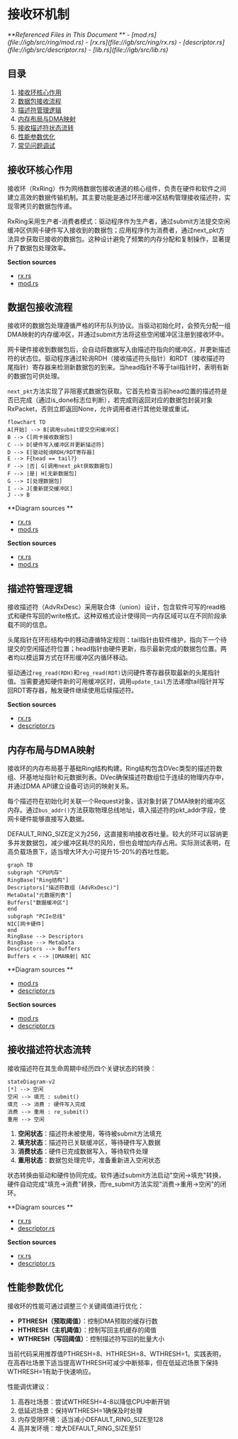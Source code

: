 # 接收环机制

<cite>
**Referenced Files in This Document **   
- [mod.rs](file://igb/src/ring/mod.rs)
- [rx.rs](file://igb/src/ring/rx.rs)
- [descriptor.rs](file://igb/src/descriptor.rs)
- [lib.rs](file://igb/src/lib.rs)
</cite>

## 目录
1. [接收环核心作用](#接收环核心作用)
2. [数据包接收流程](#数据包接收流程)
3. [描述符管理逻辑](#描述符管理逻辑)
4. [内存布局与DMA映射](#内存布局与dma映射)
5. [接收描述符状态流转](#接收描述符状态流转)
6. [性能参数优化](#性能参数优化)
7. [常见问题调试](#常见问题调试)

## 接收环核心作用

接收环（RxRing）作为网络数据包接收通道的核心组件，负责在硬件和软件之间建立高效的数据传输机制。其主要功能是通过环形缓冲区结构管理接收描述符，实现零拷贝的数据包传递。

RxRing采用生产者-消费者模式：驱动程序作为生产者，通过submit方法提交空闲缓冲区供网卡硬件写入接收到的数据包；应用程序作为消费者，通过next_pkt方法异步获取已接收的数据包。这种设计避免了频繁的内存分配和复制操作，显著提升了数据包处理效率。

**Section sources**
- [rx.rs](file://igb/src/ring/rx.rs#L100-L150)
- [mod.rs](file://igb/src/ring/mod.rs#L1-L20)

## 数据包接收流程

接收环的数据包处理遵循严格的环形队列协议。当驱动初始化时，会预先分配一组DMA映射的内存缓冲区，并通过submit方法将这些空闲缓冲区注册到接收环中。

网卡硬件接收到数据包后，会自动将数据写入由描述符指向的缓冲区，并更新描述符的状态位。驱动程序通过轮询RDH（接收描述符头指针）和RDT（接收描述符尾指针）寄存器来检测新数据包的到来。当head指针不等于tail指针时，表明有新的数据包可供处理。

`next_pkt`方法实现了非阻塞式数据包获取。它首先检查当前head位置的描述符是否已完成（通过is_done标志位判断），若完成则返回对应的数据包封装对象RxPacket，否则立即返回None，允许调用者进行其他处理或重试。

```mermaid
flowchart TD
A[开始] --> B[调用submit提交空闲缓冲区]
B --> C[网卡接收数据包]
C --> D[硬件写入缓冲区并更新描述符]
D --> E[驱动轮询RDH/RDT寄存器]
E --> F{head == tail?}
F --> |否| G[调用next_pkt获取数据包]
F --> |是| H[无新数据包]
G --> I[处理数据包]
I --> J[重新提交缓冲区]
J --> B
```

**Diagram sources **
- [rx.rs](file://igb/src/ring/rx.rs#L100-L150)
- [mod.rs](file://igb/src/ring/mod.rs#L1-L20)

**Section sources**
- [rx.rs](file://igb/src/ring/rx.rs#L100-L150)
- [mod.rs](file://igb/src/ring/mod.rs#L1-L20)

## 描述符管理逻辑

接收描述符（AdvRxDesc）采用联合体（union）设计，包含软件可写的read格式和硬件写回的write格式。这种双格式设计使得同一内存区域可以在不同阶段承载不同的信息。

头尾指针在环形结构中的移动遵循特定规则：tail指针由软件维护，指向下一个待提交的空闲描述符位置；head指针由硬件更新，指示最新完成的数据包位置。两者均以模运算方式在环形缓冲区内循环移动。

驱动通过`reg_read(RDH)`和`reg_read(RDT)`访问硬件寄存器获取最新的头尾指针值。当需要通知硬件新的可用缓冲区时，调用`update_tail`方法递增tail指针并写回RDT寄存器，触发硬件继续使用后续描述符。

**Section sources**
- [rx.rs](file://igb/src/ring/rx.rs#L50-L90)
- [descriptor.rs](file://igb/src/descriptor.rs#L200-L300)

## 内存布局与DMA映射

接收环的内存布局基于基础Ring结构构建。Ring结构包含DVec类型的描述符数组、环基地址指针和元数据列表。DVec确保描述符数组位于连续的物理内存中，并通过DMA API建立设备可访问的映射关系。

每个描述符在初始化时关联一个Request对象，该对象封装了DMA映射的缓冲区内存。通过`bus_addr()`方法获取物理总线地址，填入描述符的pkt_addr字段，使网卡硬件能够直接写入数据。

DEFAULT_RING_SIZE定义为256，这直接影响接收吞吐量。较大的环可以容纳更多并发数据包，减少缓冲区耗尽的风险，但也会增加内存占用。实际测试表明，在高负载场景下，适当增大环大小可提升15-20%的吞吐性能。

```mermaid
graph TB
subgraph "CPU内存"
RingBase["Ring结构"]
Descriptors["描述符数组 (AdvRxDesc)"]
MetaData["元数据列表"]
Buffers["数据缓冲区"]
end
subgraph "PCIe总线"
NIC[网卡硬件]
end
RingBase --> Descriptors
RingBase --> MetaData
Descriptors --> Buffers
Buffers < --> |DMA映射| NIC
```

**Diagram sources **
- [mod.rs](file://igb/src/ring/mod.rs#L1-L100)
- [descriptor.rs](file://igb/src/descriptor.rs#L200-L300)

**Section sources**
- [mod.rs](file://igb/src/ring/mod.rs#L1-L100)
- [descriptor.rs](file://igb/src/descriptor.rs#L200-L300)

## 接收描述符状态流转

接收描述符在其生命周期中经历四个关键状态的转换：

```mermaid
stateDiagram-v2
[*] --> 空闲
空闲 --> 填充 : submit()
填充 --> 消费 : 硬件写入完成
消费 --> 重用 : re_submit()
重用 --> 空闲
```

1. **空闲状态**：描述符未被使用，等待被submit方法填充
2. **填充状态**：描述符已关联缓冲区，等待硬件写入数据
3. **消费状态**：硬件已完成数据写入，等待软件处理
4. **重用状态**：数据包处理完毕，准备重新进入空闲状态

状态转换由驱动和硬件协同完成。软件通过submit方法启动"空闲→填充"转换，硬件自动完成"填充→消费"转换，而re_submit方法实现"消费→重用→空闲"的闭环。

**Diagram sources **
- [rx.rs](file://igb/src/ring/rx.rs#L100-L150)
- [descriptor.rs](file://igb/src/descriptor.rs#L200-L300)

**Section sources**
- [rx.rs](file://igb/src/ring/rx.rs#L100-L150)
- [descriptor.rs](file://igb/src/descriptor.rs#L200-L300)

## 性能参数优化

接收环的性能可通过调整三个关键阈值进行优化：

- **PTHRESH（预取阈值）**：控制DMA预取的缓存行数
- **HTHRESH（主机阈值）**：控制写回主机缓存的阈值
- **WTHRESH（写回阈值）**：控制描述符写回的批量大小

当前代码采用推荐值PTHRESH=8、HTHRESH=8、WTHRESH=1。实践表明，在高吞吐场景下适当提高WTHRESH可减少中断频率，但在低延迟场景下保持WTHRESH=1有助于快速响应。

性能调优建议：
1. 高吞吐场景：尝试WTHRESH=4-8以降低CPU中断开销
2. 低延迟场景：保持WTHRESH=1确保及时处理
3. 内存受限环境：适当减小DEFAULT_RING_SIZE至128
4. 高并发环境：增大DEFAULT_RING_SIZE至51